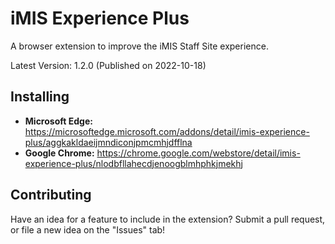 # iMIS Experience Plus

A browser extension to improve the iMIS Staff Site experience.

Latest Version: 1.2.0 (Published on 2022-10-18)

## Installing

* **Microsoft Edge:** <https://microsoftedge.microsoft.com/addons/detail/imis-experience-plus/aggkakldaeijmndiconjpmcmhjdfflna>
* **Google Chrome:** <https://chrome.google.com/webstore/detail/imis-experience-plus/nlodbfllahecdjenoogblmhphkjmekhj>

## Contributing

Have an idea for a feature to include in the extension? Submit a pull request, or file a new idea on the "Issues" tab!
